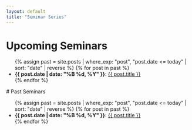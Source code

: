 ```yaml
---
layout: default
title: "Seminar Series"
---
```


# Upcoming Seminars


<ul>
{% assign past = site.posts | where_exp: "post", "post.date <= today" | sort: "date" | reverse %}
{% for post in past %}
  <li>
    <strong>{{ post.date | date: "%B %d, %Y" }}</strong>:
    <a href="{{ site.baseurl }}{{ post.url }}">{{ post.title }}</a>
  </li>
{% endfor %}
</ul>
# Past Seminars

<ul>
{% assign past = site.posts | where_exp: "post", "post.date <= today" | sort: "date" | reverse %}
{% for post in past %}
  <li>
    <strong>{{ post.date | date: "%B %d, %Y" }}</strong>:
    <a href="{{ site.baseurl }}{{ post.url }}">{{ post.title }}</a>
  </li>
{% endfor %}
</ul>
